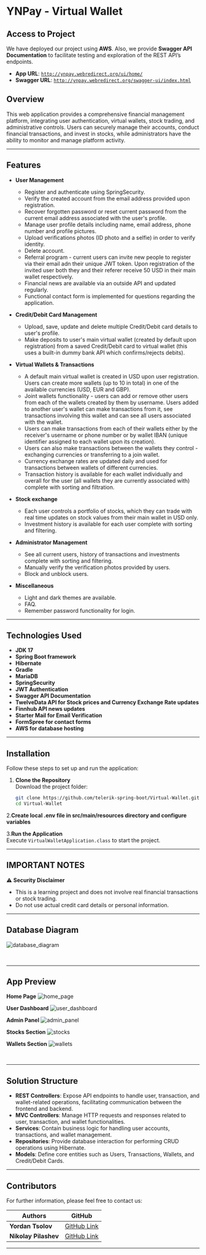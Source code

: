 # YNPay - Virtual Wallet

## Access to Project

We have deployed our project using **AWS**. Also, we provide **Swagger API Documentation** to facilitate testing and exploration of the REST API’s endpoints.

- **App URL**: [`http://ynpay.webredirect.org/ui/home/`](http://ynpay.webredirect.org/ui/home)
- **Swagger URL**: [`http://ynpay.webredirect.org/swagger-ui/index.html`]()

## Overview

This web application provides a comprehensive financial management platform, integrating user authentication, virtual wallets, stock trading, and administrative controls. Users can securely manage their accounts, conduct financial transactions, and invest in stocks, while administrators have the ability to monitor and manage platform activity.

---

## Features

- **User Management**
    - Register and authenticate using SpringSecurity.
    - Verify the created account from the email address provided upon registration.
    - Recover forgotten password or reset current password from the current email address associated with the user's profile.
    - Manage user profile details including name, email address, phone number and profile pictures.
    - Upload verifications photos (ID photo and a selfie) in order to verify identity.
    - Delete account.
    - Referral program - current users can invite new people to register via their email adn their unique JWT token. Upon registration of the invited user both they and their referer receive 50 USD in their main wallet respectively.
    - Financial news are available via an outside API and updated regularly.
    - Functional contact form is implemented for questions regarding the application.

- **Credit/Debit Card Management**
    - Upload, save, update and delete multiple Credit/Debit card details to user's profile.
    - Make deposits to user's main virtual wallet (created by default upon registration) from a saved Credit/Debit card to virtual wallet (this uses a built-in dummy bank API which confirms/rejects debits).

- **Virtual Wallets & Transactions**
    - A default main virtual wallet is created in USD upon user registration. Users can create more wallets (up to 10 in total) in one of the available currencies (USD, EUR and GBP).
    - Joint wallets functionality - users can add or remove other users from each of the wallets created by them by username. Users added to another user's wallet can make transactions from it, see transactions involving this wallet and can see all users associated with the wallet.
    - Users can make transactions from each of their wallets either by the receiver's username or phone number or by wallet IBAN (unique identifier assigned to each wallet upon its creation).
    - Users can also make transactions between the wallets they control - exchanging currencies or transferring to a join wallet.
    - Currency exchange rates are updated daily and used for transactions between wallets of different currencies.
    - Transaction history is available for each wallet individually and overall for the user (all wallets they are currently associated with) complete with sorting and filtration.

- **Stock exchange**
    - Each user controls a portfolio of stocks, which they can trade with real time updates on stock values from their main wallet in USD only.
    - Investment history is available for each user complete with sorting and filtering.

- **Administrator Management**
    - See all current users, history of transactions and investments complete with sorting and filtering.
    - Manually verify the verification photos provided by users.
    - Block and unblock users.

- **Miscellaneous**
    - Light and dark themes are available.
    - FAQ.
    - Remember password functionality for login. 
---

## Technologies Used

- **JDK 17**
- **Spring Boot framework**
- **Hibernate**
- **Gradle**
- **MariaDB**
- **SpringSecurity**
- **JWT Authentication**
- **Swagger API Documentation**
- **TwelveData API for Stock prices and Currency Exchange Rate updates**
- **Finnhub API news updates**
- **Starter Mail for Email Verification**
- **FormSpree for contact forms**
- **AWS for database hosting**

---

## Installation

Follow these steps to set up and run the application:

1. **Clone the Repository**  
   Download the project folder:
   ```sh
   git clone https://github.com/telerik-spring-boot/Virtual-Wallet.git
   cd Virtual-Wallet
   ```

2.**Create local .env file in src/main/resources directory and configure variables**

3.**Run the Application**  
   Execute `VirtualWalletApplication.class` to start the project.

---

## **IMPORTANT NOTES**

⚠️ **Security Disclaimer**
- This is a learning project and does not involve real financial transactions or stock trading.
- Do not use actual credit card details or personal information.

---

## Database Diagram

![database_diagram](database_diagram.png)

<br>

---

## App Preview

**Home Page**
![home_page](home_page.png)

**User Dashboard**
![user_dashboard](user_dashboard.png)

**Admin Panel**
![admin_panel](admin_panel.png)

**Stocks Section**
![stocks](stocks.png)

**Wallets Section**
![wallets](wallets.png)

<br>

---

## Solution Structure

- **REST Controllers**: Expose API endpoints to handle user, transaction, and wallet-related operations, facilitating communication between the frontend and backend.
- **MVC Controllers**: Manage HTTP requests and responses related to user, transaction, and wallet functionalities.
- **Services**:  Contain business logic for handling user accounts, transactions, and wallet management.
- **Repositories**: Provide database interaction for performing CRUD operations using Hibernate.
- **Models**:  Define core entities such as Users, Transactions, Wallets, and Credit/Debit Cards.

---

## Contributors

For further information, please feel free to contact us:

| Authors              | GitHub                                       |
|----------------------|----------------------------------------------|
| **Yordan Tsolov**    | [GitHub Link](https://github.com/o0Danii0o)  |
| **Nikolay Pilashev** | [GitHub Link](https://github.com/nPilashev)  |

---